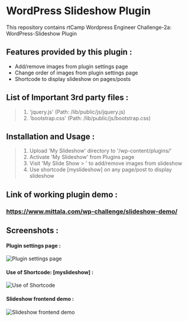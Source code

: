 # WordPress Slideshow Plugin
  This repository contains rtCamp Wordpress Engineer Challenge-2a: WordPress-Slideshow Plugin

## Features provided by this plugin :
* Add/remove images from plugin settings page
* Change order of images from plugin settings page
* Shortcode to display slideshow on pages/posts 

## List of Important 3rd party files :
>1. 'jquery.js' (Path: /lib/public/js/jquery.js)
>2. 'bootstrap.css' (Path: /lib/public/js/bootstrap.css)

## Installation and Usage :
>1. Upload 'My Slideshow' directory to '/wp-content/plugins/' 
>2. Activate 'My Slideshow' from Plugins page
>3. Visit 'My Slide Show > ' to add/remove images from slideshow 
>4. Use shortcode [myslideshow] on any page/post to display slideshow

##  Link of working plugin demo :

###  **https://www.mittala.com/wp-challenge/slideshow-demo/**
  
## Screenshots :
#### Plugin settings page :
![Plugin settings page]()

#### Use of Shortcode: [myslideshow] :
![Use of Shortcode]()

#### Slideshow frontend demo :
![Slideshow frontend demo]()

